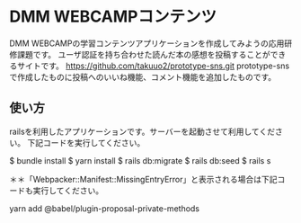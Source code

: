 # DMM WEBCAMPコンテンツ

DMM WEBCAMPの学習コンテンツアプリケーションを作成してみようの応用研修課題です。
ユーザ認証を持ち合わせた読んだ本の感想を投稿することができるサイトです。
https://github.com/takuuo2/prototype-sns.git
prototype-snsで作成したものに投稿へのいいね機能、コメント機能を追加したものです。
## 使い方

railsを利用したアプリケーションです。サーバーを起動させて利用してください。
下記コードを実行してください。

$ bundle install
$ yarn install
$ rails db:migrate
$ rails db:seed
$ rails s

＊＊「Webpacker::Manifest::MissingEntryError」と表示される場合は下記コードも実行してください。

yarn add @babel/plugin-proposal-private-methods
